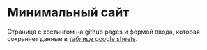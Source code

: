 
# Минимальный сайт 

Страница с хостингом на github pages и формой ввода, которая сохраняет данные в [таблице google sheets](https://docs.google.com/spreadsheets/d/178agwdIps-k_cHemF6GoE6HJzQ6yBlgYqnQETbNURHk/edit#gid=0). 

